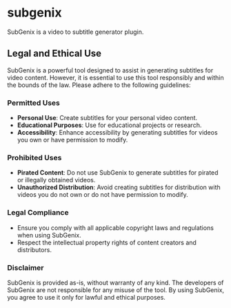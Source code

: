 # subgenix
SubGenix is a video to subtitle generator plugin.

## Legal and Ethical Use

SubGenix is a powerful tool designed to assist in generating subtitles for video content. However, it is essential to use this tool responsibly and within the bounds of the law. Please adhere to the following guidelines:

### Permitted Uses
- **Personal Use**: Create subtitles for your personal video content.
- **Educational Purposes**: Use for educational projects or research.
- **Accessibility**: Enhance accessibility by generating subtitles for videos you own or have permission to modify.

### Prohibited Uses
- **Pirated Content**: Do not use SubGenix to generate subtitles for pirated or illegally obtained videos.
- **Unauthorized Distribution**: Avoid creating subtitles for distribution with videos you do not own or do not have permission to modify.

### Legal Compliance
- Ensure you comply with all applicable copyright laws and regulations when using SubGenix.
- Respect the intellectual property rights of content creators and distributors.

### Disclaimer
SubGenix is provided as-is, without warranty of any kind. The developers of SubGenix are not responsible for any misuse of the tool. By using SubGenix, you agree to use it only for lawful and ethical purposes.
